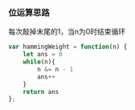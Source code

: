 ### 位运算思路

每次敲掉末尾的1，当n为0时结束循环


```js
var hammingWeight = function(n) {
    let ans = 0
    while(n){
        n &= n - 1
        ans++
    }
    return ans
};
```

